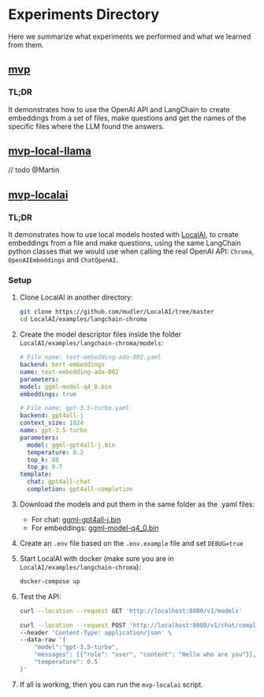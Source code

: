 # Experiments Directory

Here we summarize what experiments we performed and what we learned from them.

## [mvp](https://github.com/linomp/swarmagan-junction2023/blob/main/experiments/mvp.py)

### TL;DR

It demonstrates how to use the OpenAI API and LangChain to create embeddings from a set of
files, make questions and get the names of the specific files where the LLM found the answers.

## [mvp-local-llama](https://github.com/linomp/swarmagan-junction2023/blob/main/experiments/mvp-local-llama.py)

// todo @Martin

## [mvp-localai](https://github.com/linomp/swarmagan-junction2023/blob/main/experiments/mvp-localai.py)

### TL;DR

It demonstrates how to use local models hosted with [LocalAI](https://localai.io), to create embeddings from a
file and make
questions, using the same LangChain python classes that we would use when calling the real OpenAI
API: `Chroma`, `OpenAIEmbeddings` and `ChatOpenAI`.

### Setup

1. Clone LocalAI in another directory:

    ```bash
    git clone https://github.com/mudler/LocalAI/tree/master
    cd LocalAI/examples/langchain-chroma
    ```
1. Create the model descriptor files inside the folder `LocalAI/examples/langchain-chroma/models`:

   ```yaml
   # File name: text-embedding-ada-002.yaml
   backend: bert-embeddings
   name: text-embedding-ada-002
   parameters:
   model: ggml-model-q4_0.bin
   embeddings: true
   ```

    ```yaml
    # File name: gpt-3.5-turbo.yaml
    backend: gpt4all-j
    context_size: 1024
    name: gpt-3.5-turbo
    parameters:
      model: ggml-gpt4all-j.bin
      temperature: 0.2
      top_k: 80
      top_p: 0.7
    template:
      chat: gpt4all-chat
      completion: gpt4all-completion
    ```

1. Download the models and put them in the same folder as the .yaml files:
    - For chat: [ggml-gpt4all-j.bin](https://gpt4all.io/models/ggml-gpt4all-j.bin)
    - For
      embeddings: [ggml-model-q4_0.bin](https://huggingface.co/mudler/all-MiniLM-L6-v2/resolve/main/ggml-model-q4_0.bin)

1. Create an `.env` file based on the `.env.example` file and set `DEBUG=true`
1. Start LocalAI with docker (make sure you are in `LocalAI/examples/langchain-chroma`):
    ```bash
    docker-compose up
    ```

1. Test the API:

   ```bash
   curl --location --request GET 'http://localhost:8080/v1/models'
   ```

   ```bash
   curl --location --request POST 'http://localhost:8080/v1/chat/completions' \
   --header 'Content-Type: application/json' \
   --data-raw '{
       "model":"gpt-3.5-turbo",
       "messages": [{"role": "user", "content": "Hello who are you"}],
       "temperature": 0.5
   }'
   ```
1. If all is working, then you can run the `mvp-localai` script.
